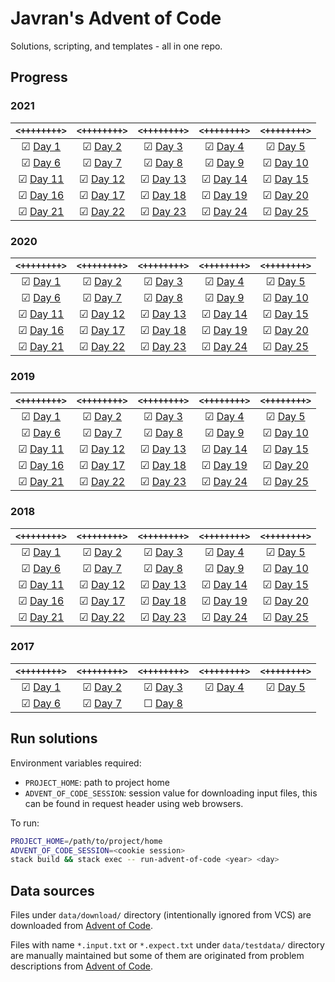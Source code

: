 # Javran's Advent of Code

Solutions, scripting, and templates - all in one repo.

## Progress

[//]: # (how to comment in MD: https://stackoverflow.com/a/20885980/315302)
[//]: # (PROGRESS_AUTOGEN_BEGIN)

### 2021

| `<++++++++>` | `<++++++++>` | `<++++++++>` | `<++++++++>` | `<++++++++>` |
| :-: | :-: | :-: | :-: | :-: |
| ☑ [Day 1](src/Javran/AdventOfCode/Y2021/Day1.hs) | ☑ [Day 2](src/Javran/AdventOfCode/Y2021/Day2.hs) | ☑ [Day 3](src/Javran/AdventOfCode/Y2021/Day3.hs) | ☑ [Day 4](src/Javran/AdventOfCode/Y2021/Day4.hs) | ☑ [Day 5](src/Javran/AdventOfCode/Y2021/Day5.hs) |
| ☑ [Day 6](src/Javran/AdventOfCode/Y2021/Day6.hs) | ☑ [Day 7](src/Javran/AdventOfCode/Y2021/Day7.hs) | ☑ [Day 8](src/Javran/AdventOfCode/Y2021/Day8.hs) | ☑ [Day 9](src/Javran/AdventOfCode/Y2021/Day9.hs) | ☑ [Day 10](src/Javran/AdventOfCode/Y2021/Day10.hs) |
| ☑ [Day 11](src/Javran/AdventOfCode/Y2021/Day11.hs) | ☑ [Day 12](src/Javran/AdventOfCode/Y2021/Day12.hs) | ☑ [Day 13](src/Javran/AdventOfCode/Y2021/Day13.hs) | ☑ [Day 14](src/Javran/AdventOfCode/Y2021/Day14.hs) | ☑ [Day 15](src/Javran/AdventOfCode/Y2021/Day15.hs) |
| ☑ [Day 16](src/Javran/AdventOfCode/Y2021/Day16.hs) | ☑ [Day 17](src/Javran/AdventOfCode/Y2021/Day17.hs) | ☑ [Day 18](src/Javran/AdventOfCode/Y2021/Day18.hs) | ☑ [Day 19](src/Javran/AdventOfCode/Y2021/Day19.hs) | ☑ [Day 20](src/Javran/AdventOfCode/Y2021/Day20.hs) |
| ☑ [Day 21](src/Javran/AdventOfCode/Y2021/Day21.hs) | ☑ [Day 22](src/Javran/AdventOfCode/Y2021/Day22.hs) | ☑ [Day 23](src/Javran/AdventOfCode/Y2021/Day23.hs) | ☑ [Day 24](src/Javran/AdventOfCode/Y2021/Day24.hs) | ☑ [Day 25](src/Javran/AdventOfCode/Y2021/Day25.hs) |

### 2020

| `<++++++++>` | `<++++++++>` | `<++++++++>` | `<++++++++>` | `<++++++++>` |
| :-: | :-: | :-: | :-: | :-: |
| ☑ [Day 1](src/Javran/AdventOfCode/Y2020/Day1.hs) | ☑ [Day 2](src/Javran/AdventOfCode/Y2020/Day2.hs) | ☑ [Day 3](src/Javran/AdventOfCode/Y2020/Day3.hs) | ☑ [Day 4](src/Javran/AdventOfCode/Y2020/Day4.hs) | ☑ [Day 5](src/Javran/AdventOfCode/Y2020/Day5.hs) |
| ☑ [Day 6](src/Javran/AdventOfCode/Y2020/Day6.hs) | ☑ [Day 7](src/Javran/AdventOfCode/Y2020/Day7.hs) | ☑ [Day 8](src/Javran/AdventOfCode/Y2020/Day8.hs) | ☑ [Day 9](src/Javran/AdventOfCode/Y2020/Day9.hs) | ☑ [Day 10](src/Javran/AdventOfCode/Y2020/Day10.hs) |
| ☑ [Day 11](src/Javran/AdventOfCode/Y2020/Day11.hs) | ☑ [Day 12](src/Javran/AdventOfCode/Y2020/Day12.hs) | ☑ [Day 13](src/Javran/AdventOfCode/Y2020/Day13.hs) | ☑ [Day 14](src/Javran/AdventOfCode/Y2020/Day14.hs) | ☑ [Day 15](src/Javran/AdventOfCode/Y2020/Day15.hs) |
| ☑ [Day 16](src/Javran/AdventOfCode/Y2020/Day16.hs) | ☑ [Day 17](src/Javran/AdventOfCode/Y2020/Day17.hs) | ☑ [Day 18](src/Javran/AdventOfCode/Y2020/Day18.hs) | ☑ [Day 19](src/Javran/AdventOfCode/Y2020/Day19.hs) | ☑ [Day 20](src/Javran/AdventOfCode/Y2020/Day20.hs) |
| ☑ [Day 21](src/Javran/AdventOfCode/Y2020/Day21.hs) | ☑ [Day 22](src/Javran/AdventOfCode/Y2020/Day22.hs) | ☑ [Day 23](src/Javran/AdventOfCode/Y2020/Day23.hs) | ☑ [Day 24](src/Javran/AdventOfCode/Y2020/Day24.hs) | ☑ [Day 25](src/Javran/AdventOfCode/Y2020/Day25.hs) |

### 2019

| `<++++++++>` | `<++++++++>` | `<++++++++>` | `<++++++++>` | `<++++++++>` |
| :-: | :-: | :-: | :-: | :-: |
| ☑ [Day 1](src/Javran/AdventOfCode/Y2019/Day1.hs) | ☑ [Day 2](src/Javran/AdventOfCode/Y2019/Day2.hs) | ☑ [Day 3](src/Javran/AdventOfCode/Y2019/Day3.hs) | ☑ [Day 4](src/Javran/AdventOfCode/Y2019/Day4.hs) | ☑ [Day 5](src/Javran/AdventOfCode/Y2019/Day5.hs) |
| ☑ [Day 6](src/Javran/AdventOfCode/Y2019/Day6.hs) | ☑ [Day 7](src/Javran/AdventOfCode/Y2019/Day7.hs) | ☑ [Day 8](src/Javran/AdventOfCode/Y2019/Day8.hs) | ☑ [Day 9](src/Javran/AdventOfCode/Y2019/Day9.hs) | ☑ [Day 10](src/Javran/AdventOfCode/Y2019/Day10.hs) |
| ☑ [Day 11](src/Javran/AdventOfCode/Y2019/Day11.hs) | ☑ [Day 12](src/Javran/AdventOfCode/Y2019/Day12.hs) | ☑ [Day 13](src/Javran/AdventOfCode/Y2019/Day13.hs) | ☑ [Day 14](src/Javran/AdventOfCode/Y2019/Day14.hs) | ☑ [Day 15](src/Javran/AdventOfCode/Y2019/Day15.hs) |
| ☑ [Day 16](src/Javran/AdventOfCode/Y2019/Day16.hs) | ☑ [Day 17](src/Javran/AdventOfCode/Y2019/Day17.hs) | ☑ [Day 18](src/Javran/AdventOfCode/Y2019/Day18.hs) | ☑ [Day 19](src/Javran/AdventOfCode/Y2019/Day19.hs) | ☑ [Day 20](src/Javran/AdventOfCode/Y2019/Day20.hs) |
| ☑ [Day 21](src/Javran/AdventOfCode/Y2019/Day21.hs) | ☑ [Day 22](src/Javran/AdventOfCode/Y2019/Day22.hs) | ☑ [Day 23](src/Javran/AdventOfCode/Y2019/Day23.hs) | ☑ [Day 24](src/Javran/AdventOfCode/Y2019/Day24.hs) | ☑ [Day 25](src/Javran/AdventOfCode/Y2019/Day25.hs) |

### 2018

| `<++++++++>` | `<++++++++>` | `<++++++++>` | `<++++++++>` | `<++++++++>` |
| :-: | :-: | :-: | :-: | :-: |
| ☑ [Day 1](src/Javran/AdventOfCode/Y2018/Day1.hs) | ☑ [Day 2](src/Javran/AdventOfCode/Y2018/Day2.hs) | ☑ [Day 3](src/Javran/AdventOfCode/Y2018/Day3.hs) | ☑ [Day 4](src/Javran/AdventOfCode/Y2018/Day4.hs) | ☑ [Day 5](src/Javran/AdventOfCode/Y2018/Day5.hs) |
| ☑ [Day 6](src/Javran/AdventOfCode/Y2018/Day6.hs) | ☑ [Day 7](src/Javran/AdventOfCode/Y2018/Day7.hs) | ☑ [Day 8](src/Javran/AdventOfCode/Y2018/Day8.hs) | ☑ [Day 9](src/Javran/AdventOfCode/Y2018/Day9.hs) | ☑ [Day 10](src/Javran/AdventOfCode/Y2018/Day10.hs) |
| ☑ [Day 11](src/Javran/AdventOfCode/Y2018/Day11.hs) | ☑ [Day 12](src/Javran/AdventOfCode/Y2018/Day12.hs) | ☑ [Day 13](src/Javran/AdventOfCode/Y2018/Day13.hs) | ☑ [Day 14](src/Javran/AdventOfCode/Y2018/Day14.hs) | ☑ [Day 15](src/Javran/AdventOfCode/Y2018/Day15.hs) |
| ☑ [Day 16](src/Javran/AdventOfCode/Y2018/Day16.hs) | ☑ [Day 17](src/Javran/AdventOfCode/Y2018/Day17.hs) | ☑ [Day 18](src/Javran/AdventOfCode/Y2018/Day18.hs) | ☑ [Day 19](src/Javran/AdventOfCode/Y2018/Day19.hs) | ☑ [Day 20](src/Javran/AdventOfCode/Y2018/Day20.hs) |
| ☑ [Day 21](src/Javran/AdventOfCode/Y2018/Day21.hs) | ☑ [Day 22](src/Javran/AdventOfCode/Y2018/Day22.hs) | ☑ [Day 23](src/Javran/AdventOfCode/Y2018/Day23.hs) | ☑ [Day 24](src/Javran/AdventOfCode/Y2018/Day24.hs) | ☑ [Day 25](src/Javran/AdventOfCode/Y2018/Day25.hs) |

### 2017

| `<++++++++>` | `<++++++++>` | `<++++++++>` | `<++++++++>` | `<++++++++>` |
| :-: | :-: | :-: | :-: | :-: |
| ☑ [Day 1](src/Javran/AdventOfCode/Y2017/Day1.hs) | ☑ [Day 2](src/Javran/AdventOfCode/Y2017/Day2.hs) | ☑ [Day 3](src/Javran/AdventOfCode/Y2017/Day3.hs) | ☑ [Day 4](src/Javran/AdventOfCode/Y2017/Day4.hs) | ☑ [Day 5](src/Javran/AdventOfCode/Y2017/Day5.hs) |
| ☑ [Day 6](src/Javran/AdventOfCode/Y2017/Day6.hs) | ☑ [Day 7](src/Javran/AdventOfCode/Y2017/Day7.hs) | ☐ [Day 8](src/Javran/AdventOfCode/Y2017/Day8.hs) |  |  |


[//]: # (PROGRESS_AUTOGEN_END)

## Run solutions

Environment variables required:

- `PROJECT_HOME`: path to project home
- `ADVENT_OF_CODE_SESSION`: session value for downloading input files, this can be found in request header using web browsers.

To run:

```sh
PROJECT_HOME=/path/to/project/home
ADVENT_OF_CODE_SESSION=<cookie session>
stack build && stack exec -- run-advent-of-code <year> <day>
```

## Data sources

Files under `data/download/` directory (intentionally ignored from VCS) are downloaded from [Advent of Code](https://adventofcode.com/).

Files with name `*.input.txt` or `*.expect.txt` under `data/testdata/` directory are manually maintained but
some of them are originated from problem descriptions from [Advent of Code](https://adventofcode.com/).

